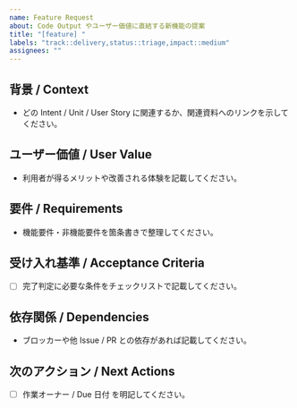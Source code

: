 ```yaml
---
name: Feature Request
about: Code Output やユーザー価値に直結する新機能の提案
title: "[feature] "
labels: "track::delivery,status::triage,impact::medium"
assignees: ""
---
```


## 背景 / Context
- どの Intent / Unit / User Story に関連するか、関連資料へのリンクを示してください。

## ユーザー価値 / User Value
- 利用者が得るメリットや改善される体験を記載してください。

## 要件 / Requirements
- 機能要件・非機能要件を箇条書きで整理してください。

## 受け入れ基準 / Acceptance Criteria
- [ ] 完了判定に必要な条件をチェックリストで記載してください。

## 依存関係 / Dependencies
- ブロッカーや他 Issue / PR との依存があれば記載してください。

## 次のアクション / Next Actions
- [ ] 作業オーナー / Due 日付 を明記してください。

